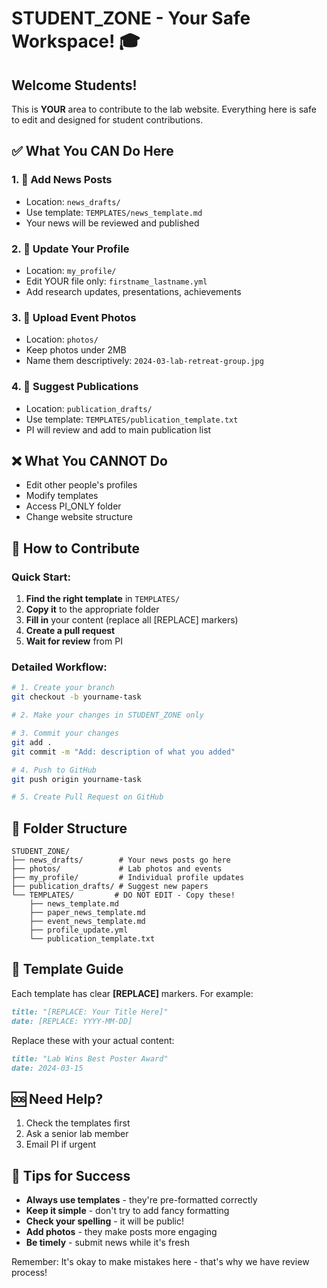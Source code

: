 # STUDENT_ZONE - Your Safe Workspace! 🎓

## Welcome Students!

This is **YOUR** area to contribute to the lab website. Everything here is safe to edit and designed for student contributions.

## ✅ What You CAN Do Here

### 1. 📰 **Add News Posts**
- Location: `news_drafts/`
- Use template: `TEMPLATES/news_template.md`
- Your news will be reviewed and published

### 2. 👤 **Update Your Profile**
- Location: `my_profile/`
- Edit YOUR file only: `firstname_lastname.yml`
- Add research updates, presentations, achievements

### 3. 📸 **Upload Event Photos**
- Location: `photos/`
- Keep photos under 2MB
- Name them descriptively: `2024-03-lab-retreat-group.jpg`

### 4. 📄 **Suggest Publications**
- Location: `publication_drafts/`
- Use template: `TEMPLATES/publication_template.txt`
- PI will review and add to main publication list

## ❌ What You CANNOT Do

- Edit other people's profiles
- Modify templates
- Access PI_ONLY folder
- Change website structure

## 🚀 How to Contribute

### Quick Start:
1. **Find the right template** in `TEMPLATES/`
2. **Copy it** to the appropriate folder
3. **Fill in** your content (replace all [REPLACE] markers)
4. **Create a pull request**
5. **Wait for review** from PI

### Detailed Workflow:
```bash
# 1. Create your branch
git checkout -b yourname-task

# 2. Make your changes in STUDENT_ZONE only

# 3. Commit your changes
git add .
git commit -m "Add: description of what you added"

# 4. Push to GitHub
git push origin yourname-task

# 5. Create Pull Request on GitHub
```

## 📁 Folder Structure

```
STUDENT_ZONE/
├── news_drafts/        # Your news posts go here
├── photos/             # Lab photos and events
├── my_profile/         # Individual profile updates
├── publication_drafts/ # Suggest new papers
└── TEMPLATES/         # DO NOT EDIT - Copy these!
    ├── news_template.md
    ├── paper_news_template.md
    ├── event_news_template.md
    ├── profile_update.yml
    └── publication_template.txt
```

## 📝 Template Guide

Each template has clear **[REPLACE]** markers. For example:

```markdown
title: "[REPLACE: Your Title Here]"
date: [REPLACE: YYYY-MM-DD]
```

Replace these with your actual content:
```markdown
title: "Lab Wins Best Poster Award"
date: 2024-03-15
```

## 🆘 Need Help?

1. Check the templates first
2. Ask a senior lab member
3. Email PI if urgent

## 🎉 Tips for Success

- **Always use templates** - they're pre-formatted correctly
- **Keep it simple** - don't try to add fancy formatting
- **Check your spelling** - it will be public!
- **Add photos** - they make posts more engaging
- **Be timely** - submit news while it's fresh

Remember: It's okay to make mistakes here - that's why we have review process!